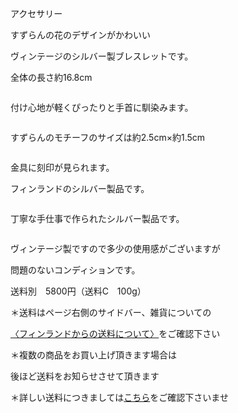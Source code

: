 <link rel="stylesheet" type="text/css" href="/assets/css/styles.css">

アクセサリー

すずらんの花のデザインがかわいい

ヴィンテージのシルバー製ブレスレットです。

全体の長さ約16.8cm

<img alt="" src="http://blog.cnobi.jp/v1/blog/user/71e35865e9e62f3f9d70420d6124d2ab/1505156145"/> 

付け心地が軽くぴったりと手首に馴染みます。 

<img alt="" src="http://blog.cnobi.jp/v1/blog/user/71e35865e9e62f3f9d70420d6124d2ab/1503584215"/> 

すずらんのモチーフのサイズは約2.5cm×約1.5cm

<img alt="" src="http://blog.cnobi.jp/v1/blog/user/71e35865e9e62f3f9d70420d6124d2ab/1503584216"/> 

金具に刻印が見られます。

フィンランドのシルバー製品です。 

<img alt="" src="http://blog.cnobi.jp/v1/blog/user/71e35865e9e62f3f9d70420d6124d2ab/1503584218"/>

丁寧な手仕事で作られたシルバー製品です。

<img alt="" src="http://blog.cnobi.jp/v1/blog/user/71e35865e9e62f3f9d70420d6124d2ab/1503584219"/> 

ヴィンテージ製ですので多少の使用感がございますが

問題のないコンディションです。

送料別　5800円（送料C　100g）

＊送料はページ右側のサイドバー、雑貨についての

[〈フィンランドからの送料について〉](https://dkzakka.github.io/2005/03/31/雑貨について.html)をご確認下さい

＊複数の商品をお買い上げ頂きます場合は 

後ほど送料をお知らせさせて頂きます

＊詳しい送料につきましては[こちら](http://dkzakka.blog.shinobi.jp/Entry/3385/)をご確認下さいませ